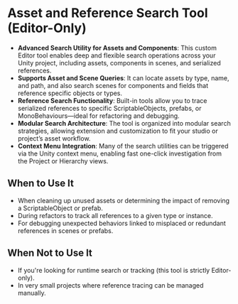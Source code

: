 # Asset and Reference Search Tool (Editor-Only)

- **Advanced Search Utility for Assets and Components**: This custom Editor tool enables deep and flexible search operations across your Unity project, including assets, components in scenes, and serialized references.
- **Supports Asset and Scene Queries**: It can locate assets by type, name, and path, and also search scenes for components and fields that reference specific objects or types.
- **Reference Search Functionality**: Built-in tools allow you to trace serialized references to specific ScriptableObjects, prefabs, or MonoBehaviours—ideal for refactoring and debugging.
- **Modular Search Architecture**: The tool is organized into modular search strategies, allowing extension and customization to fit your studio or project’s asset workflow.
- **Context Menu Integration**: Many of the search utilities can be triggered via the Unity context menu, enabling fast one-click investigation from the Project or Hierarchy views.

## When to Use It

- When cleaning up unused assets or determining the impact of removing a ScriptableObject or prefab.
- During refactors to track all references to a given type or instance.
- For debugging unexpected behaviors linked to misplaced or redundant references in scenes or prefabs.

## When Not to Use It

- If you're looking for runtime search or tracking (this tool is strictly Editor-only).
- In very small projects where reference tracing can be managed manually.